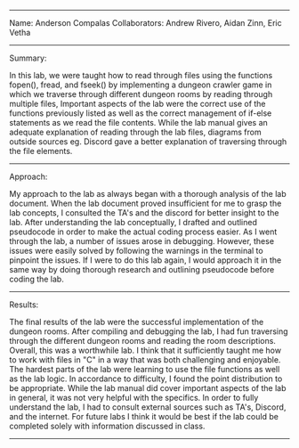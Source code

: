 ************************************************************************************
Name: Anderson Compalas
Collaborators: Andrew Rivero, Aidan Zinn, Eric Vetha
************************************************************************************
Summary:

In this lab, we were taught how to read through files using the functions
fopen(), fread, and fseek() by implementing a dungeon crawler game in which
we traverse through different dungeon rooms by reading through multiple files,
Important aspects of the lab were the correct use of the functions previously
listed as well as the correct management of if-else statements as we read 
the file contents. While the lab manual gives an adequate explanation of 
reading through the lab files, diagrams from outside sources eg. Discord gave
a better explanation of traversing through the file elements.
____________________________________________________________________________________

Approach:

My approach to the lab as always began with a thorough analysis of the lab 
document. When the lab document proved insufficient for me to grasp the lab
concepts, I consulted the TA's and the discord for better insight to the lab.
After understanding the lab conceptually, I drafted and outlined pseudocode in
order to make the actual coding process easier. As I went through the lab, a
number of issues arose in debugging. However, these issues were easily solved 
by following the warnings in the terminal to pinpoint the issues. If I were to do
this lab again, I would approach it in the same way by doing thorough research and
outlining pseudocode before coding the lab.
____________________________________________________________________________________

Results:

The final results of the lab were the successful implementation of the dungeon
rooms. After compiling and debugging the lab, I had fun traversing through
the different dungeon rooms and reading the room descriptions. Overall, this was
a worthwhile lab. I think that it sufficiently taught me how to work with files
in "C" in a way that was both challenging and enjoyable. The hardest parts
of the lab were learning to use the file functions as well as the lab logic.
In accordance to difficulty, I found the point distribution to be appropriate.
While the lab manual did cover important aspects of the lab in general, it was not
very helpful with the specifics. In order to fully understand the lab, I had to 
consult external sources such as TA's, Discord, and the internet. For future labs
I think it would be best if the lab could be completed solely with information discussed
in class.

*****************************************************************************************
